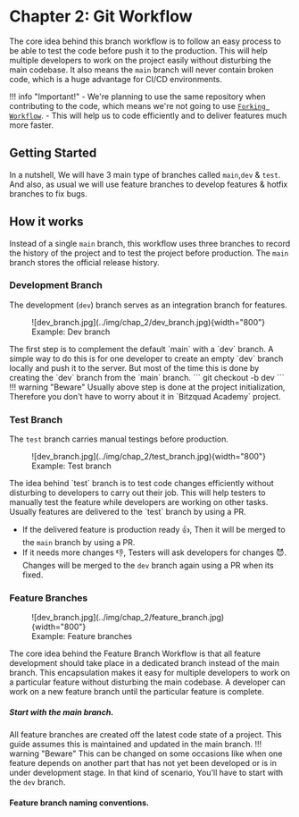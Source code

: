 # Chapter 2: Git Workflow

The core idea behind this branch workflow is to follow an easy process to be able to test the code before push it to the production.
This will help multiple developers to work on the project easily without disturbing the main codebase. It also means the `main` branch will never contain broken code, which is a huge advantage for CI/CD environments.

!!! info "Important!" 
    - We're planning to use the same repository when contributing to the code, which means we're not going to use <a href="https://www.atlassian.com/git/tutorials/comparing-workflows/forking-workflow" target="_blank">`Forking Workflow`</a>. 
    - This will help us to code efficiently and to deliver features much more faster.

## Getting Started

In a nutshell, We will have 3 main type of branches called `main`,`dev` & `test`. And also, as usual we will use feature branches to develop features & hotfix branches to fix bugs.

## How it works
Instead of a single `main` branch, this workflow uses three branches to record the history of the project and to test the project before production. The `main` branch stores the official release history.

### Development Branch
The development (`dev`) branch serves as an integration branch for features.
<figure markdown>
  ![dev_branch.jpg](../img/chap_2/dev_branch.jpg){width="800"}
  <figcaption>Example: Dev branch</figcaption>
</figure>
The first step is to complement the default `main` with a `dev` branch. A simple way to do this is for one developer to create an empty `dev` branch locally and push it to the server. But most of the time this is done by creating the `dev` branch from the `main` branch.
```
git checkout -b dev
```
!!! warning "Beware"
    Usually above step is done at the project initialization, Therefore you don't have to worry about it in `Bitzquad Academy` project.


### Test Branch
The `test` branch carries manual testings before production. 
<figure markdown>
  ![dev_branch.jpg](../img/chap_2/test_branch.jpg){width="800"}
  <figcaption>Example: Test branch</figcaption>
</figure>
The idea behind `test` branch is to test code changes efficiently without disturbing to developers to carry out their job. This will help testers to manually test the feature while developers are working on other tasks. Usually features are delivered to the `test` branch by using a PR.

-   If the delivered feature is production ready 👍, Then it will be merged to the `main` branch by using a PR. 
-   If it needs more changes 👎, Testers will ask developers for changes 😈. Changes will be merged to the `dev` branch again using a PR when its fixed. 

### Feature Branches
<figure markdown>
  ![dev_branch.jpg](../img/chap_2/feature_branch.jpg){width="800"}
  <figcaption>Example: Feature branches</figcaption>
</figure>

The core idea behind the Feature Branch Workflow is that all feature development should take place in a dedicated branch instead of the main branch. This encapsulation makes it easy for multiple developers to work on a particular feature without disturbing the main codebase. A developer can work on a new feature branch until the particular feature is complete. 

##### Start with the main branch.
All feature branches are created off the latest code state of a project. This guide assumes this is maintained and updated in the main branch.
!!! warning "Beware"
    This can be changed on some occasions like when one feature depends on another part that has not yet been developed or is in under development stage.
    In that kind of scenario, You'll have to start with the `dev` branch.

#### Feature branch naming conventions.